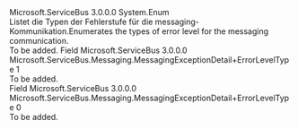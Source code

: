 <Type Name="MessagingExceptionDetail+ErrorLevelType" FullName="Microsoft.ServiceBus.Messaging.MessagingExceptionDetail+ErrorLevelType">
  <TypeSignature Language="C#" Value="public enum MessagingExceptionDetail.ErrorLevelType" />
  <TypeSignature Language="ILAsm" Value=".class nested public auto ansi sealed MessagingExceptionDetail/ErrorLevelType extends System.Enum" />
  <TypeSignature Language="DocId" Value="T:Microsoft.ServiceBus.Messaging.MessagingExceptionDetail.ErrorLevelType" />
  <TypeSignature Language="VB.NET" Value="Public Enum MessagingExceptionDetail.ErrorLevelType" />
  <TypeSignature Language="F#" Value="type MessagingExceptionDetail.ErrorLevelType = " />
  <AssemblyInfo>
    <AssemblyName>Microsoft.ServiceBus</AssemblyName>
    <AssemblyVersion>3.0.0.0</AssemblyVersion>
  </AssemblyInfo>
  <Base>
    <BaseTypeName>System.Enum</BaseTypeName>
  </Base>
  <Docs>
    <summary><span data-ttu-id="7ef76-101">Listet die Typen der Fehlerstufe für die messaging-Kommunikation.</span><span class="sxs-lookup"><span data-stu-id="7ef76-101">Enumerates the types of error level for the messaging communication.</span></span></summary>
    <remarks>To be added.</remarks>
  </Docs>
  <Members>
    <Member MemberName="ServerError">
      <MemberSignature Language="C#" Value="ServerError" />
      <MemberSignature Language="ILAsm" Value=".field public static literal valuetype Microsoft.ServiceBus.Messaging.MessagingExceptionDetail/ErrorLevelType ServerError = int32(1)" />
      <MemberSignature Language="DocId" Value="F:Microsoft.ServiceBus.Messaging.MessagingExceptionDetail.ErrorLevelType.ServerError" />
      <MemberSignature Language="VB.NET" Value="ServerError" />
      <MemberSignature Language="F#" Value="ServerError = 1" Usage="Microsoft.ServiceBus.Messaging.MessagingExceptionDetail.ErrorLevelType.ServerError" />
      <MemberType>Field</MemberType>
      <AssemblyInfo>
        <AssemblyName>Microsoft.ServiceBus</AssemblyName>
        <AssemblyVersion>3.0.0.0</AssemblyVersion>
      </AssemblyInfo>
      <ReturnValue>
        <ReturnType>Microsoft.ServiceBus.Messaging.MessagingExceptionDetail+ErrorLevelType</ReturnType>
      </ReturnValue>
      <MemberValue>1</MemberValue>
      <Docs>
        <summary>To be added.</summary>
      </Docs>
    </Member>
    <Member MemberName="UserError">
      <MemberSignature Language="C#" Value="UserError" />
      <MemberSignature Language="ILAsm" Value=".field public static literal valuetype Microsoft.ServiceBus.Messaging.MessagingExceptionDetail/ErrorLevelType UserError = int32(0)" />
      <MemberSignature Language="DocId" Value="F:Microsoft.ServiceBus.Messaging.MessagingExceptionDetail.ErrorLevelType.UserError" />
      <MemberSignature Language="VB.NET" Value="UserError" />
      <MemberSignature Language="F#" Value="UserError = 0" Usage="Microsoft.ServiceBus.Messaging.MessagingExceptionDetail.ErrorLevelType.UserError" />
      <MemberType>Field</MemberType>
      <AssemblyInfo>
        <AssemblyName>Microsoft.ServiceBus</AssemblyName>
        <AssemblyVersion>3.0.0.0</AssemblyVersion>
      </AssemblyInfo>
      <ReturnValue>
        <ReturnType>Microsoft.ServiceBus.Messaging.MessagingExceptionDetail+ErrorLevelType</ReturnType>
      </ReturnValue>
      <MemberValue>0</MemberValue>
      <Docs>
        <summary>To be added.</summary>
      </Docs>
    </Member>
  </Members>
</Type>